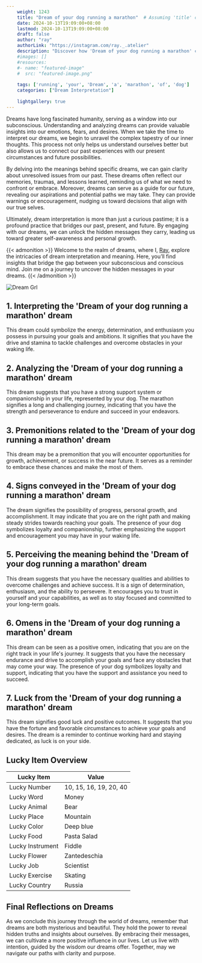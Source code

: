 ```yaml
---
    weight: 1243
    title: "Dream of your dog running a marathon"  # Assuming 'title' column exists
    date: 2024-10-13T19:09:00+08:00
    lastmod: 2024-10-13T19:09:00+08:00
    draft: false
    author: "ray"
    authorLink: "https://instagram.com/ray._.atelier"
    description: "Discover how 'Dream of your dog running a marathon' can interpret your future and uncover its significant meanings in your life."
    #images: []
    #resources:
    #- name: "featured-image"
    #  src: "featured-image.png"
    
    tags: ['running', 'your', 'Dream', 'a', 'marathon', 'of', 'dog']
    categories: ["Dream Interpretation"]
    
    lightgallery: true
---
```

    
Dreams have long fascinated humanity, serving as a window into our subconscious. Understanding and analyzing dreams can provide valuable insights into our emotions, fears, and desires. When we take the time to interpret our dreams, we begin to unravel the complex tapestry of our inner thoughts. This process not only helps us understand ourselves better but also allows us to connect our past experiences with our present circumstances and future possibilities.

By delving into the meanings behind specific dreams, we can gain clarity about unresolved issues from our past. These dreams often reflect our memories, traumas, and lessons learned, reminding us of what we need to confront or embrace. Moreover, dreams can serve as a guide for our future, revealing our aspirations and potential paths we may take. They can provide warnings or encouragement, nudging us toward decisions that align with our true selves.

Ultimately, dream interpretation is more than just a curious pastime; it is a profound practice that bridges our past, present, and future. By engaging with our dreams, we can unlock the hidden messages they carry, leading us toward greater self-awareness and personal growth.

{{< admonition >}}
Welcome to the realm of dreams, where I, [Ray](https://instagram.com/ray._.atelier), explore the intricacies of dream interpretation and meaning. Here, you’ll find insights that bridge the gap between your subconscious and conscious mind. Join me on a journey to uncover the hidden messages in your dreams.
{{< /admonition >}}

![Dream Grl](https://cdn.pixabay.com/photo/2017/11/02/03/35/gothic-2910057_1280.jpg "Dream Grl")

## 1. Interpreting the 'Dream of your dog running a marathon' dream
 This dream could symbolize the energy, determination, and enthusiasm you possess in pursuing your goals and ambitions. It signifies that you have the drive and stamina to tackle challenges and overcome obstacles in your waking life.

## 2. Analyzing the 'Dream of your dog running a marathon' dream
 This dream suggests that you have a strong support system or companionship in your life, represented by your dog. The marathon signifies a long and challenging journey, indicating that you have the strength and perseverance to endure and succeed in your endeavors.

## 3. Premonitions related to the 'Dream of your dog running a marathon' dream
 This dream may be a premonition that you will encounter opportunities for growth, achievement, or success in the near future. It serves as a reminder to embrace these chances and make the most of them.

## 4. Signs conveyed in the 'Dream of your dog running a marathon' dream
 The dream signifies the possibility of progress, personal growth, and accomplishment. It may indicate that you are on the right path and making steady strides towards reaching your goals. The presence of your dog symbolizes loyalty and companionship, further emphasizing the support and encouragement you may have in your waking life.

## 5. Perceiving the meaning behind the 'Dream of your dog running a marathon' dream
 This dream suggests that you have the necessary qualities and abilities to overcome challenges and achieve success. It is a sign of determination, enthusiasm, and the ability to persevere. It encourages you to trust in yourself and your capabilities, as well as to stay focused and committed to your long-term goals.

## 6. Omens in the 'Dream of your dog running a marathon' dream
 This dream can be seen as a positive omen, indicating that you are on the right track in your life's journey. It suggests that you have the necessary endurance and drive to accomplish your goals and face any obstacles that may come your way. The presence of your dog symbolizes loyalty and support, indicating that you have the support and assistance you need to succeed.

## 7. Luck from the 'Dream of your dog running a marathon' dream
 This dream signifies good luck and positive outcomes. It suggests that you have the fortune and favorable circumstances to achieve your goals and desires. The dream is a reminder to continue working hard and staying dedicated, as luck is on your side.

## Lucky Item Overview
| Lucky Item          | Value              |
|---------------|--------------------|
| Lucky Number        | 10, 15, 16, 19, 20, 40  |
| Lucky Word          | Money |
| Lucky Animal        | Bear |
| Lucky Place         | Mountain     |
| Lucky Color         | Deep blue     |
| Lucky Food          | Pasta Salad      |
| Lucky Instrument    | Fiddle |
| Lucky Flower        | Zantedeschia    |
| Lucky Job           | Scientist       |
| Lucky Exercise      | Skating  |
| Lucky Country       | Russia    |


##  Final Reflections on Dreams

As we conclude this journey through the world of dreams, remember that dreams are both mysterious and beautiful. They hold the power to reveal hidden truths and insights about ourselves. By embracing their messages, we can cultivate a more positive influence in our lives. Let us live with intention, guided by the wisdom our dreams offer. Together, may we navigate our paths with clarity and purpose.
